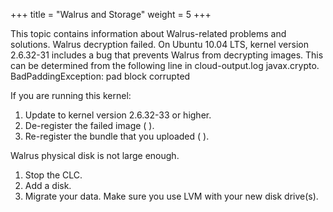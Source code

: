 +++
title = "Walrus and Storage"
weight = 5
+++

This topic contains information about Walrus-related problems and solutions.
Walrus decryption failed.
 On Ubuntu 10.04 LTS, kernel version 2.6.32-31 includes a bug that prevents Walrus from decrypting images. This can be determined from the following line in cloud-output.log 
    javax.crypto.
    BadPaddingException: pad block corrupted

If you are running this kernel: 



1. Update to kernel version 2.6.32-33 or higher. 
1. De-register the failed image ( ). 
1. Re-register the bundle that you uploaded ( ). 

Walrus physical disk is not large enough.
 

1. Stop the CLC. 
1. Add a disk. 
1. Migrate your data. 
Make sure you use LVM with your new disk drive(s). 


